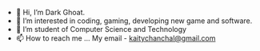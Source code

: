 - 👋 Hi, I’m Dark Ghoat.
- 👀 I’m interested in coding, gaming, developing new game and software.
- 🌱 I’m student of Computer Science and Technology 
- 📫 How to reach me ... My email - kaitychanchal@gmail.com 
<!---
darkghost24/darkghost24 is a ✨ special ✨ repository because its `README.md` (this file) appears on your GitHub profile.
You can click the Preview link to take a look at your changes.
--->
